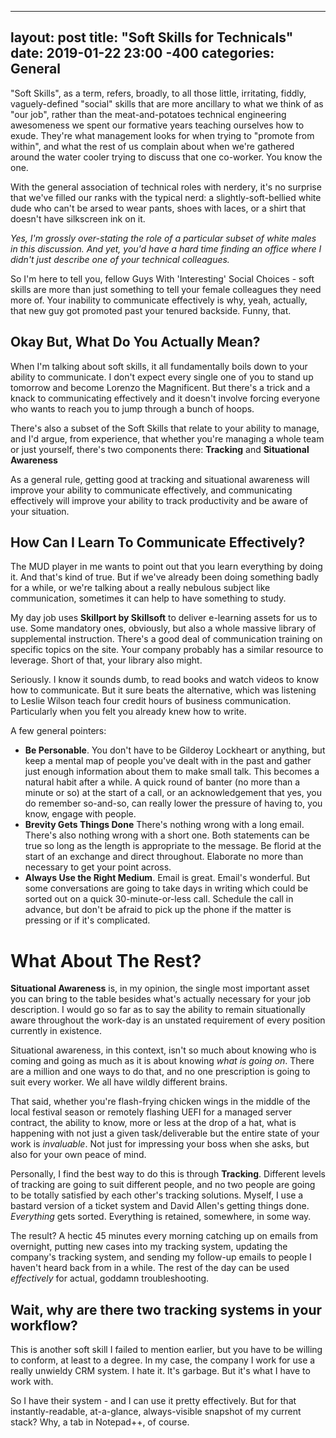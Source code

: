 ----
layout: post
title: "Soft Skills for Technicals"
date: 2019-01-22 23:00 -400
categories: General
----

"Soft Skills", as a term, refers, broadly, to all those little, irritating, fiddly, vaguely-defined "social" skills that are more ancillary to what we think of as "our job", rather than the meat-and-potatoes technical engineering awesomeness we spent our formative years teaching ourselves how to exude. They're what management looks for when trying to "promote from within", and what the rest of us complain about when we're gathered around the water cooler trying to discuss that one co-worker. You know the one.

With the general association of technical roles with nerdery, it's no surprise that we've filled our ranks with the typical nerd: a slightly-soft-bellied white dude who can't be arsed to wear pants, shoes with laces, or a shirt that doesn't have silkscreen ink on it.

*Yes, I'm grossly over-stating the role of a particular subset of white males in this discussion. And yet, you'd have a hard time finding an office where I didn't just describe one of your technical colleagues.*

So I'm here to tell you, fellow Guys With 'Interesting' Social Choices - soft skills are more than just something to tell your female colleagues they need more of. Your inability to communicate effectively is why, yeah, actually, that new guy got promoted past your tenured backside. Funny, that.

## Okay But, What Do You Actually Mean?
When I'm talking about soft skills, it all fundamentally boils down to your ability to communicate. I don't expect every single one of you to stand up tomorrow and become Lorenzo the Magnificent. But there's a trick and a knack to communicating effectively and it doesn't involve forcing everyone who wants to reach you to jump through a bunch of hoops.

There's also a subset of the Soft Skills that relate to your ability to manage, and I'd argue, from experience, that whether you're managing a whole team or just yourself, there's two components there: **Tracking** and **Situational Awareness**

As a general rule, getting good at tracking and situational awareness will improve your ability to communicate effectively, and communicating effectively will improve your ability to track productivity and be aware of your situation.

## How Can I Learn To Communicate Effectively?
The MUD player in me wants to point out that you learn everything by doing it. And that's kind of true. But if we've already been doing something badly for a while, or we're talking about a really nebulous subject like communication, sometimes it can help to have something to study.

My day job uses **Skillport by Skillsoft** to deliver e-learning assets for us to use. Some mandatory ones, obviously, but also a whole massive library of supplemental instruction. There's a good deal of communication training on specific topics on the site. Your company probably has a similar resource to leverage. Short of that, your library also might.

Seriously. I know it sounds dumb, to read books and watch videos to know how to communicate. But it sure beats the alternative, which was listening to Leslie Wilson teach four credit hours of business communication. Particularly when you felt you already knew how to write.

A few general pointers:
 - **Be Personable**. You don't have to be Gilderoy Lockheart or anything, but keep a mental map of people you've dealt with in the past and gather just enough information about them to make small talk. This becomes a natural habit after a while. A quick round of banter (no more than a minute or so) at the start of a call, or an acknowledgement that yes, you do remember so-and-so, can really lower the pressure of having to, you know, engage with people.
 - **Brevity Gets Things Done** There's nothing wrong with a long email. There's also nothing wrong with a short one. Both statements can be true so long as the length is appropriate to the message. Be florid at the start of an exchange and direct throughout. Elaborate no more than necessary to get your point across.
 - **Always Use the Right Medium**. Email is great. Email's wonderful. But some conversations are going to take days in writing which could be sorted out on a quick 30-minute-or-less call. Schedule the call in advance, but don't be afraid to pick up the phone if the matter is pressing or if it's complicated. 
 
# What About The Rest?

**Situational Awareness** is, in my opinion, the single most important asset you can bring to the table besides what's actually necessary for your job description. I would go so far as to say the ability to remain situationally aware throughout the work-day is an unstated requirement of every position currently in existence.

Situational awareness, in this context, isn't so much about knowing who is coming and going as much as it is about knowing *what is going on*. There are a million and one ways to do that, and no one prescription is going to suit every worker. We all have wildly different brains.

That said, whether you're flash-frying chicken wings in the middle of the local festival season or remotely flashing UEFI for a managed server contract, the ability to know, more or less at the drop of a hat, what is happening with not just a given task/deliverable but the entire state of your work is *invaluable*. Not just for impressing your boss when she asks, but also for your own peace of mind.

Personally, I find the best way to do this is through **Tracking**. Different levels of tracking are going to suit different people, and no two people are going to be totally satisfied by each other's tracking solutions. Myself, I use a bastard version of a ticket system and David Allen's getting things done. *Everything* gets sorted. Everything is retained, somewhere, in some way.

The result? A hectic 45 minutes every morning catching up on emails from overnight, putting new cases into my tracking system, updating the company's tracking system, and sending my follow-up emails to people I haven't heard back from in a while. The rest of the day can be used *effectively* for actual, goddamn troubleshooting.

## Wait, why are there two tracking systems in your workflow?
This is another soft skill I failed to mention earlier, but you have to be willing to conform, at least to a degree. In my case, the company I work for use a really unwieldy CRM system. I hate it. It's garbage. But it's what I have to work with.

So I have their system - and I can use it pretty effectively. But for that instantly-readable, at-a-glance, always-visible snapshot of my current stack? Why, a tab in Notepad++, of course.